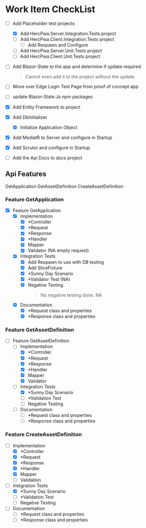 # Work Item CheckList

- [ ] Add Placeholder test projects
  - [x] Add HercPwa.Server.Integration.Tests project
  - [ ] Add HercPwa.Client.Integration.Tests project
    - [ ] Add Respawn and Configure
  - [ ] Add HercPwa.Server.Unit.Tests project
  - [ ] Add HercPwa.Client.Unit.Tests project
- [ ] Add Blazor-State to the app and determine if update required
  > Cannot even add it to the project without the update. 
- [ ] Move over Edge Login Test Page from proof of concept app
- [ ] update Blazor-State.Js npm packages 

- [x] Add Entity Framework to project
- [x] Add DbInitializer
  - [x] Initialize Application Object
- [x] Add MediatR to Server and configure in Startup
- [x] Add Scrutor and configure in Startup
- [ ] Add the Api Docs to docs project


## Api Features
GetApplication
GetAssetDefinition
CreateAssetDefinition

### Feature GetApplication
- [x] Feature GetApplication
  - [x] Implementation
    - [x] *Controller
    - [x] *Request
    - [x] *Response
    - [x] *Handler 
    - [x] Mapper 
    - [x] Validator (NA empty request)
  - [x] Integration Tests
    - [x] Add Respawn to use with DB testing
    - [x] Add SliceFixture
    - [x] *Sunny Day Scenario
    - [x] *Validator Test (NA)
    - [x] Negative Testing 
      > No negative testing done. NA
  - [x] Documentation
    - [x] *Request class and properties
    - [x] *Response class and properties

### Feature GetAssetDefinition
- [ ] Feature GetAssetDefinition
  - [ ] Implementation
    - [x] *Controller
    - [x] *Request
    - [x] *Response
    - [x] *Handler 
    - [x] Mapper 
    - [x] Validator 
  - [ ] Integration Tests
    - [x] *Sunny Day Scenario
    - [ ] *Validation Test
    - [ ] Negative Testing
  - [ ] Documentation
    - [ ] *Request class and properties
    - [ ] *Response class and properties

### Feature CreateAssetDefinition

- [ ] Implementation
  - [x] *Controller
  - [x] *Request
  - [x] *Response
  - [x] *Handler 
  - [x] Mapper 
  - [ ] Validation
- [ ] Integration Tests
  - [x] *Sunny Day Scenario
  - [ ] *Validation Test
  - [ ] Negative Testing
- [ ] Documentation
  - [ ] *Request class and properties
  - [ ] *Response class and properties